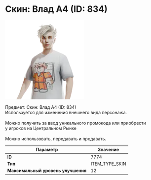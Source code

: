 # Скин: Влад A4 (ID: 834)

![Item Image](../img/7774.webp?raw=true)

Предмет: Скин: Влад A4 (ID: 834)<br>Используется для изменения внешнего вида персонажа.<br><br>Можно получить за ввод уникального промокода или приобрести<br>у игроков на Центральном Рынке<br><br>Можно использовать, передавать и продавать.


| Параметр | Значение |
|----------|----------|
| **ID** | 7774 |
| **Тип** | ITEM_TYPE_SKIN |
| **Максимальный уровень улучшения** | 12 |

